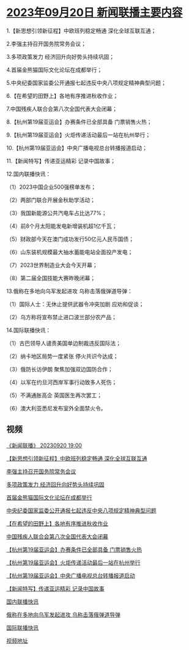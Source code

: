 # [2023年09月20日 新闻联播主要内容](https://tv.cctv.com/lm/xwlb/day/20230920.shtml)

1.【新思想引领新征程】中欧班列稳定畅通 深化全球互联互通；

2.李强主持召开国务院常务会议；

3.多项政策发力 经济回升向好势头持续巩固；

4.首届金熊猫国际文化论坛在成都举行；

5.中央纪委国家监委公开通报七起违反中央八项规定精神典型问题；

6.【在希望的田野上】各地有序推进秋收作业；

7.中国残疾人联合会第八次全国代表大会闭幕；

8.【杭州第19届亚运会】办赛条件已全部具备 门票销售火热；

9.【杭州第19届亚运会】火炬传递活动最后一站在杭州举行；

10.【杭州第19届亚运会】中央广播电视总台转播报道启动；

11.【新闻特写】传递亚运精彩 记录中国故事；

12.国内联播快讯：

（1）2023中国企业500强榜单发布；

（2）两部门联合开展金秋助学活动；

（3）我国新能源公共汽电车占比达77%；

（4）前8个月太阳能发电新增装机超1亿千瓦；

（5）财政部今天在澳门成功发行50亿元人民币国债；

（6）山东装机规模最大抽水蓄能电站全面投产发电；

（7）2023世界制造业大会今天开幕；

（8）第二届全国技能大赛昨晚闭幕；

13.俄称在多地向乌军发起进攻 乌称击落俄弹道导弹：

（1）国际人士：无休止提供武器令冲突加剧 应劝和促谈；

（2）乌方称将宣布禁止进口波兰部分农产品；

14.国际联播快讯：

（1）古巴领导人谴责美国单边制裁违反国际法；

（2）纳卡地区局势一度紧张 停火共识今达成；

（3）俄防长访伊朗 聚焦加强双边国防合作；

（4）以军在约旦河西岸军事行动致多人死伤；

（5）不满通胀高企 英国医生再次罢工；

（6）澳大利亚悉尼发布室外全面禁火令。

## 视频

[《新闻联播》 20230920 19:00](https://tv.cctv.com/2023/09/20/VIDEav00ybkAke5S8P2YKQSq230920.shtml)

[【新思想引领新征程】中欧班列稳定畅通 深化全球互联互通](https://tv.cctv.com/2023/09/20/VIDEybUEDbVHXXQQR9a31jgy230920.shtml)

[李强主持召开国务院常务会议](https://tv.cctv.com/2023/09/20/VIDEhqlFzNOEynCrRZ6dadM0230920.shtml)

[多项政策发力 经济回升向好势头持续巩固](https://tv.cctv.com/2023/09/20/VIDEcKawBFXxUOQSoek8uXRi230920.shtml)

[首届金熊猫国际文化论坛在成都举行](https://tv.cctv.com/2023/09/20/VIDE3WMffCCoRVQbwaIRaxW5230920.shtml)

[中央纪委国家监委公开通报七起违反中央八项规定精神典型问题](https://tv.cctv.com/2023/09/20/VIDEUMpQtkSUjlsl9R72Wf8e230920.shtml)

[【在希望的田野上】各地有序推进秋收作业](https://tv.cctv.com/2023/09/20/VIDEsLT5oeFAXYBofQIky4xI230920.shtml)

[中国残疾人联合会第八次全国代表大会闭幕](https://tv.cctv.com/2023/09/20/VIDEA0SZMFZhrVHWxDqAUuiv230920.shtml)

[【杭州第19届亚运会】办赛条件已全部具备 门票销售火热](https://tv.cctv.com/2023/09/20/VIDElVvCEcUIJQo5XJRjCgln230920.shtml)

[【杭州第19届亚运会】火炬传递活动最后一站在杭州举行](https://tv.cctv.com/2023/09/20/VIDECziKvNUZLlLSROwDaz84230920.shtml)

[【杭州第19届亚运会】中央广播电视总台转播报道启动](https://tv.cctv.com/2023/09/20/VIDEfJNDHN3R3IsutFj52Vt7230920.shtml)

[【新闻特写】传递亚运精彩 记录中国故事](https://tv.cctv.com/2023/09/20/VIDEaTtdUCpbCuKWmRQ5sEWT230920.shtml)

[国内联播快讯](https://tv.cctv.com/2023/09/20/VIDEaWYRca5GChJjkKsCBpzP230920.shtml)

[俄称在多地向乌军发起进攻 乌称击落俄弹道导弹](https://tv.cctv.com/2023/09/20/VIDEpX73NzxHR4ZpXDnZSpmA230920.shtml)

[国际联播快讯](https://tv.cctv.com/2023/09/20/VIDE9LpDUaNOCf9dTuUUupoM230920.shtml)

[视频地址](https://tv.cctv.com/lm/xwlb/day/20230920.shtml) 


